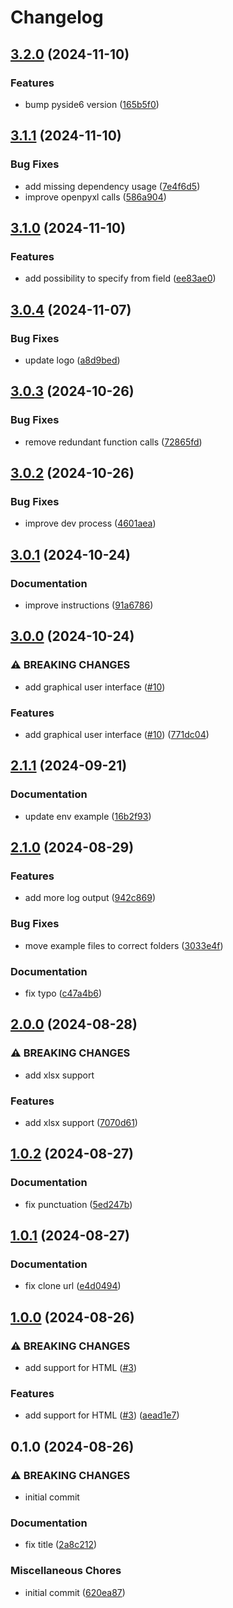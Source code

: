 # Changelog

## [3.2.0](https://github.com/NEIAAC/e-neiler/compare/v3.1.1...v3.2.0) (2024-11-10)


### Features

* bump pyside6  version ([165b5f0](https://github.com/NEIAAC/e-neiler/commit/165b5f0bea23749c22c9679100c35a6d3ddf79a2))

## [3.1.1](https://github.com/NEIAAC/e-neiler/compare/v3.1.0...v3.1.1) (2024-11-10)


### Bug Fixes

* add missing dependency usage ([7e4f6d5](https://github.com/NEIAAC/e-neiler/commit/7e4f6d579b5c3aaf3fd5c51ec5fb8f3836c9f8ff))
* improve openpyxl calls ([586a904](https://github.com/NEIAAC/e-neiler/commit/586a90412d66527c600d16a9985966a6bfc8d43a))

## [3.1.0](https://github.com/NEIAAC/e-neiler/compare/v3.0.4...v3.1.0) (2024-11-10)


### Features

* add possibility to specify from field ([ee83ae0](https://github.com/NEIAAC/e-neiler/commit/ee83ae0b43c838911fc008c176fb809d5e25df73))

## [3.0.4](https://github.com/NEIAAC/e-neiler/compare/v3.0.3...v3.0.4) (2024-11-07)


### Bug Fixes

* update logo ([a8d9bed](https://github.com/NEIAAC/e-neiler/commit/a8d9bedc2ab485732e3a5a3f6d1e5caff8f68299))

## [3.0.3](https://github.com/NEIAAC/e-neiler/compare/v3.0.2...v3.0.3) (2024-10-26)


### Bug Fixes

* remove redundant function calls ([72865fd](https://github.com/NEIAAC/e-neiler/commit/72865fd6358bcbd1cfe4ba53849178459e28caa9))

## [3.0.2](https://github.com/NEIAAC/e-neiler/compare/v3.0.1...v3.0.2) (2024-10-26)


### Bug Fixes

* improve dev process ([4601aea](https://github.com/NEIAAC/e-neiler/commit/4601aea1889d2214073eb55cecc26af8a907a6e8))

## [3.0.1](https://github.com/NEIAAC/e-neiler/compare/v3.0.0...v3.0.1) (2024-10-24)


### Documentation

* improve instructions ([91a6786](https://github.com/NEIAAC/e-neiler/commit/91a67866d6e8c33d01b6d9156eba1a520798d280))

## [3.0.0](https://github.com/NEIAAC/e-neiler/compare/v2.1.1...v3.0.0) (2024-10-24)


### ⚠ BREAKING CHANGES

* add graphical user interface ([#10](https://github.com/NEIAAC/e-neiler/issues/10))

### Features

* add graphical user interface ([#10](https://github.com/NEIAAC/e-neiler/issues/10)) ([771dc04](https://github.com/NEIAAC/e-neiler/commit/771dc043e9d97937007a9315e031d16f73364ace))

## [2.1.1](https://github.com/NEIAAC/e-neiler/compare/v2.1.0...v2.1.1) (2024-09-21)


### Documentation

* update env example ([16b2f93](https://github.com/NEIAAC/e-neiler/commit/16b2f93cd8f4d21c6379df30787e07cfc8f9f9d9))

## [2.1.0](https://github.com/NEIAAC/e-neiler/compare/v2.0.0...v2.1.0) (2024-08-29)


### Features

* add more log output ([942c869](https://github.com/NEIAAC/e-neiler/commit/942c869e0ad7deb22af0885975addee1ae62a833))


### Bug Fixes

* move example files to correct folders ([3033e4f](https://github.com/NEIAAC/e-neiler/commit/3033e4ff947fbd62a4dfb7620cf89b56940fa0d2))


### Documentation

* fix typo ([c47a4b6](https://github.com/NEIAAC/e-neiler/commit/c47a4b63004907562a6401a19edcda80d5009dbb))

## [2.0.0](https://github.com/NEIAAC/e-neiler/compare/v1.0.2...v2.0.0) (2024-08-28)


### ⚠ BREAKING CHANGES

* add xlsx support

### Features

* add xlsx support ([7070d61](https://github.com/NEIAAC/e-neiler/commit/7070d611d470dfc57d639927f6032b0593f0cc09))

## [1.0.2](https://github.com/NEIAAC/e-neiler/compare/v1.0.1...v1.0.2) (2024-08-27)


### Documentation

* fix punctuation ([5ed247b](https://github.com/NEIAAC/e-neiler/commit/5ed247b34db22a81476a761a2b45646a31164799))

## [1.0.1](https://github.com/NEIAAC/e-neiler/compare/v1.0.0...v1.0.1) (2024-08-27)


### Documentation

* fix clone url ([e4d0494](https://github.com/NEIAAC/e-neiler/commit/e4d049484e70c21efab1e868142272d8139ddb46))

## [1.0.0](https://github.com/NEIAAC/e-neiler/compare/v0.1.0...v1.0.0) (2024-08-26)


### ⚠ BREAKING CHANGES

* add support for HTML ([#3](https://github.com/NEIAAC/e-neiler/issues/3))

### Features

* add support for HTML ([#3](https://github.com/NEIAAC/e-neiler/issues/3)) ([aead1e7](https://github.com/NEIAAC/e-neiler/commit/aead1e7ccd29a6c99fcdabb027099b0352072e96))

## 0.1.0 (2024-08-26)


### ⚠ BREAKING CHANGES

* initial commit

### Documentation

* fix title ([2a8c212](https://github.com/NEIAAC/e-neiler/commit/2a8c212ca2efb3e86c8e94e42c09b71a4628d6b3))


### Miscellaneous Chores

* initial commit ([620ea87](https://github.com/NEIAAC/e-neiler/commit/620ea87bf7566dd340d942d6664dd959e7f1db25))
